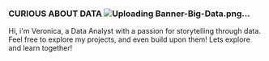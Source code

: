 ### CURIOUS ABOUT DATA ![Uploading Banner-Big-Data.png…]()



Hi, i'm Veronica, a Data Analyst with a passion for storytelling through data.
Feel free to explore my projects, and even build upon them!
Lets explore and learn together!
